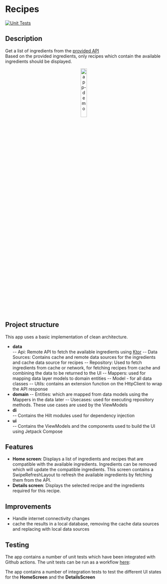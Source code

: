 
# Recipes

[![Unit Tests](https://github.com/garwedgess/RecipeFinder/actions/workflows/unit_tests.yml/badge.svg)](https://github.com/garwedgess/RecipeFinder/actions/workflows/unit_tests.yml)

## Description
Get a list of ingredients from the [provided API](https://run.mocky.io/v3/45a5a07f-e981-4918-9c31-090b121d6c5f)    
Based on the provided ingredients, only recipes which contain the available ingredients should be displayed.


<p align="center">    
   <img align="center" width="20%" height="20%" src="https://raw.githubusercontent.com/garwedgess/RecipeFinder/master/app_demo.gif" alt="app-demo" border="0">
</p>    

## Project structure

This app uses a basic implementation of clean architecture.

- **data**    
  -- Api: Remote API to fetch the available ingredients using [Ktor](https://ktor.io/)
  -- Data Sources: Contains cache and remote data sources for the ingredients and cache data source for recipes
  -- Repository: Used to fetch ingredients from cache or network, for fetching recipes from cache and combining the data to be returned to the UI
  -- Mappers: used for mapping data layer models to domain entities
  -- Model - for all data classes
  -- Utils: contains an extension function on the HttpClient to wrap the API response
- **domain**
  -- Entities: which are mapped from data models using the Mappers in the data later
  -- Usecases: used for executing repository methods. These use cases are used by the ViewModels 
- **di**    
  -- Contains the Hilt modules used for dependency injection
- **ui**    
  -- Contains the ViewModels and the components used to build the UI using Jetpack Compose

## Features

- **Home screen**: Displays a list of ingredients and recipes that are compatible with the available ingredients. Ingredients can be removed which will update the compatible ingredients. This screen contains a SwipeRefreshLayout to refresh the available ingredients by fetching them from the API.
- **Details screen**: Displays the selected recipe and the ingredients required for this recipe. 

## Improvements

- Handle internet connectivity changes
- cache the results in a local database, removing the cache data sources and replacing with local data sources


## Testing

The app contains a number of unit tests which have been integrated with Github actions. The unit tests can be run as a workflow [here](https://github.com/garwedgess/RecipeFinder/actions/workflows/unit_tests.yml):

The app contains a number of integration tests to test the different UI states for the **HomeScreen** and the **DetailsScreen**
